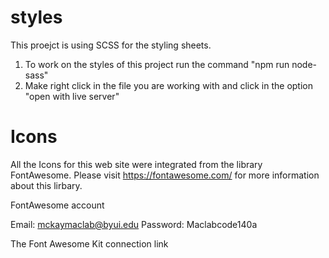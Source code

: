 # styles
This proejct is using SCSS for the styling sheets.  
1. To work on the styles of this project run the command "npm run node-sass" 
2. Make right click in the file you are working with and click in the option "open with live server"

# Icons
All the Icons for this web site were integrated from the library FontAwesome. Please visit https://fontawesome.com/ for more information about this lirbary. 

FontAwesome account

Email: mckaymaclab@byui.edu
Password: Maclabcode140a 

The Font Awesome Kit connection link  
<script src="https://kit.fontawesome.com/74dc4d0f8d.js" crossorigin="anonymous"></script>